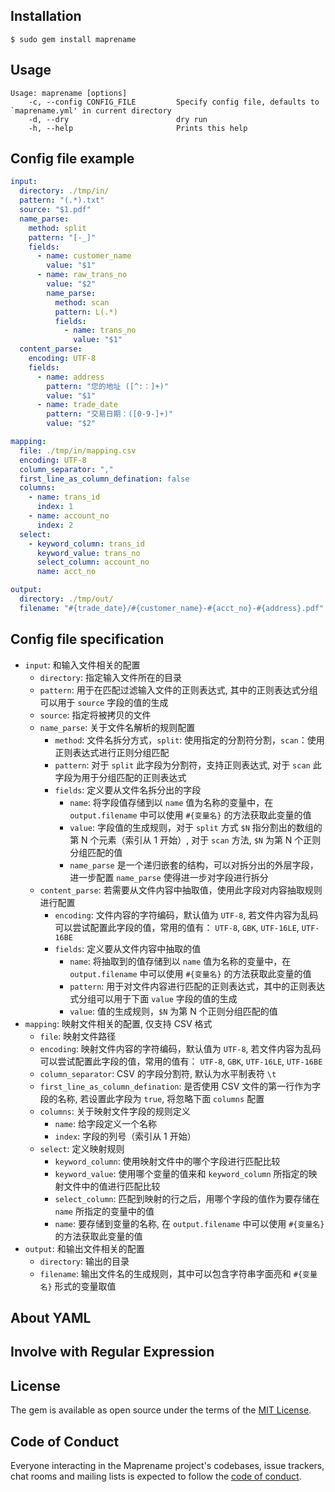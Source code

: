 ## Installation

```
$ sudo gem install maprename
```

## Usage

```
Usage: maprename [options]
    -c, --config CONFIG_FILE         Specify config file, defaults to `maprename.yml' in current directory
    -d, --dry                        dry run
    -h, --help                       Prints this help
```

## Config file example

```yaml
input:
  directory: ./tmp/in/
  pattern: "(.*).txt"
  source: "$1.pdf"
  name_parse:
    method: split
    pattern: "[-_]"
    fields:
      - name: customer_name
        value: "$1"
      - name: raw_trans_no
        value: "$2"
        name_parse:
          method: scan
          pattern: L(.*)
          fields:
            - name: trans_no
              value: "$1"
  content_parse:
    encoding: UTF-8
    fields:
      - name: address
        pattern: "您的地址 ([^:：]+)"
        value: "$1"
      - name: trade_date
        pattern: "交易日期：([0-9-]+)"
        value: "$2"

mapping:
  file: ./tmp/in/mapping.csv
  encoding: UTF-8
  column_separator: ","
  first_line_as_column_defination: false
  columns:
    - name: trans_id
      index: 1
    - name: account_no
      index: 2
  select:
    - keyword_column: trans_id
      keyword_value: trans_no
      select_column: account_no
      name: acct_no

output:
  directory: ./tmp/out/
  filename: "#{trade_date}/#{customer_name}-#{acct_no}-#{address}.pdf"
```

## Config file specification

+ `input`: 和输入文件相关的配置
  + `directory`: 指定输入文件所在的目录
  + `pattern`: 用于在匹配过滤输入文件的正则表达式, 其中的正则表达式分组可以用于 `source` 字段的值的生成
  + `source`: 指定将被拷贝的文件
  + `name_parse`: 关于文件名解析的规则配置
    + `method`: 文件名拆分方式，`split`: 使用指定的分割符分割，`scan`：使用正则表达式进行正则分组匹配
    + `pattern`: 对于 `split` 此字段为分割符，支持正则表达式, 对于 `scan` 此字段为用于分组匹配的正则表达式
    + `fields`: 定义要从文件名拆分出的字段
      + `name`: 将字段值存储到以 `name` 值为名称的变量中，在 `output.filename` 中可以使用 `#{变量名}` 的方法获取此变量的值
      + `value`: 字段值的生成规则，对于 `split` 方式 `$N` 指分割出的数组的第 N 个元素（索引从 1 开始）, 对于 `scan` 方法, `$N` 为第 N 个正则分组匹配的值
      + `name_parse` 是一个递归嵌套的结构，可以对拆分出的外层字段，进一步配置 `name_parse` 使得进一步对字段进行拆分
  + `content_parse`: 若需要从文件内容中抽取值，使用此字段对内容抽取规则进行配置
    + `encoding`: 文件内容的字符编码，默认值为 `UTF-8`, 若文件内容为乱码可以尝试配置此字段的值，常用的值有： `UTF-8`, `GBK`, `UTF-16LE`, `UTF-16BE`
    + `fields`: 定义要从文件内容中抽取的值
      + `name`: 将抽取到的值存储到以 `name` 值为名称的变量中，在 `output.filename` 中可以使用 `#{变量名}` 的方法获取此变量的值
      + `pattern`: 用于对文件内容进行匹配的正则表达式，其中的正则表达式分组可以用于下面 `value` 字段的值的生成
      + `value`: 值的生成规则，`$N` 为第 N 个正则分组匹配的值
+ `mapping`: 映射文件相关的配置, 仅支持 CSV 格式
  + `file`: 映射文件路径
  + `encoding`: 映射文件内容的字符编码，默认值为 `UTF-8`, 若文件内容为乱码可以尝试配置此字段的值，常用的值有： `UTF-8`, `GBK`, `UTF-16LE`, `UTF-16BE`
  + `column_separator`: CSV 的字段分割符, 默认为水平制表符 `\t`
  + `first_line_as_column_defination`: 是否使用 CSV 文件的第一行作为字段的名称, 若设置此字段为 `true`, 将忽略下面 `columns` 配置
  + `columns`: 关于映射文件字段的规则定义
    + `name`: 给字段定义一个名称
    + `index`: 字段的列号（索引从 1 开始）
  + `select`: 定义映射规则
    + `keyword_column`: 使用映射文件中的哪个字段进行匹配比较
    + `keyword_value`: 使用哪个变量的值来和 `keyword_column` 所指定的映射文件中的值进行匹配比较
    + `select_column`: 匹配到映射的行之后，用哪个字段的值作为要存储在 `name` 所指定的变量中的值
    + `name`: 要存储到变量的名称, 在 `output.filename` 中可以使用 `#{变量名}` 的方法获取此变量的值
+ `output`: 和输出文件相关的配置
  + `directory`: 输出的目录
  + `filename`: 输出文件名的生成规则，其中可以包含字符串字面亮和 `#{变量名}` 形式的变量取值

## About YAML

## Involve with Regular Expression

## License

The gem is available as open source under the terms of the [MIT License](https://opensource.org/licenses/MIT).

## Code of Conduct

Everyone interacting in the Maprename project's codebases, issue trackers, chat rooms and mailing lists is expected to follow the [code of conduct](https://github.com/lululau/maprename/blob/master/CODE_OF_CONDUCT.md).
